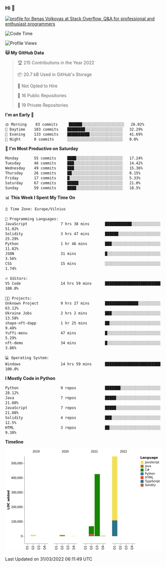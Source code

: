 ### Hi 👋
<a href="https://stackoverflow.com/users/14954249/benas-volkovas"><img src="https://stackoverflow.com/users/flair/14954249.png?theme=dark" width="208" height="58" alt="profile for Benas Volkovas at Stack Overflow, Q&amp;A for professional and enthusiast programmers" title="profile for Benas Volkovas at Stack Overflow, Q&amp;A for professional and enthusiast programmers"></a>

<!--START_SECTION:waka-->
![Code Time](http://img.shields.io/badge/Code%20Time-629%20hrs%2027%20mins-blue)

![Profile Views](http://img.shields.io/badge/Profile%20Views-0-blue)

**🐱 My GitHub Data** 

> 🏆 215 Contributions in the Year 2022
 > 
> 📦 20.7 kB Used in GitHub's Storage 
 > 
> 🚫 Not Opted to Hire
 > 
> 📜 16 Public Repositories 
 > 
> 🔑 19 Private Repositories  
 > 
**I'm an Early 🐤** 

```text
🌞 Morning    83 commits     ██████░░░░░░░░░░░░░░░░░░░   26.02% 
🌆 Daytime    103 commits    ████████░░░░░░░░░░░░░░░░░   32.29% 
🌃 Evening    133 commits    ██████████░░░░░░░░░░░░░░░   41.69% 
🌙 Night      0 commits      ░░░░░░░░░░░░░░░░░░░░░░░░░   0.0%

```
📅 **I'm Most Productive on Saturday** 

```text
Monday       55 commits     ████░░░░░░░░░░░░░░░░░░░░░   17.24% 
Tuesday      46 commits     ███░░░░░░░░░░░░░░░░░░░░░░   14.42% 
Wednesday    49 commits     ███░░░░░░░░░░░░░░░░░░░░░░   15.36% 
Thursday     26 commits     ██░░░░░░░░░░░░░░░░░░░░░░░   8.15% 
Friday       17 commits     █░░░░░░░░░░░░░░░░░░░░░░░░   5.33% 
Saturday     67 commits     █████░░░░░░░░░░░░░░░░░░░░   21.0% 
Sunday       59 commits     ████░░░░░░░░░░░░░░░░░░░░░   18.5%

```


📊 **This Week I Spent My Time On** 

```text
⌚︎ Time Zone: Europe/Vilnius

💬 Programming Languages: 
JavaScript               7 hrs 38 mins       ████████████░░░░░░░░░░░░░   51.02% 
Solidity                 3 hrs 47 mins       ██████░░░░░░░░░░░░░░░░░░░   25.29% 
Python                   1 hr 46 mins        ███░░░░░░░░░░░░░░░░░░░░░░   11.82% 
JSON                     31 mins             █░░░░░░░░░░░░░░░░░░░░░░░░   3.56% 
CSS                      15 mins             ░░░░░░░░░░░░░░░░░░░░░░░░░   1.74%

🔥 Editors: 
VS Code                  14 hrs 59 mins      █████████████████████████   100.0%

🐱‍💻 Projects: 
Unknown Project          9 hrs 27 mins       ███████████████░░░░░░░░░░   63.12% 
Ukraine Jobs             2 hrs 2 mins        ███░░░░░░░░░░░░░░░░░░░░░░   13.58% 
shape-nft-dapp           1 hr 25 mins        ██░░░░░░░░░░░░░░░░░░░░░░░   9.48% 
Yuffi-menu               47 mins             █░░░░░░░░░░░░░░░░░░░░░░░░   5.29% 
nft-demo                 34 mins             █░░░░░░░░░░░░░░░░░░░░░░░░   3.86%

💻 Operating System: 
Windows                  14 hrs 59 mins      █████████████████████████   100.0%

```

**I Mostly Code in Python** 

```text
Python                   9 repos             ███████░░░░░░░░░░░░░░░░░░   28.12% 
Java                     7 repos             █████░░░░░░░░░░░░░░░░░░░░   21.88% 
JavaScript               7 repos             █████░░░░░░░░░░░░░░░░░░░░   21.88% 
Solidity                 4 repos             ███░░░░░░░░░░░░░░░░░░░░░░   12.5% 
HTML                     3 repos             ██░░░░░░░░░░░░░░░░░░░░░░░   9.38%

```


**Timeline**

![Chart not found](https://raw.githubusercontent.com/BenasVolkovas/BenasVolkovas/main/charts/bar_graph.png) 


 Last Updated on 31/03/2022 06:11:49 UTC
<!--END_SECTION:waka-->
